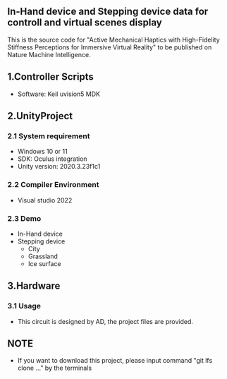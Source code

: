 ## In-Hand device and Stepping device data for controll and virtual scenes display
This is the source code for "Active Mechanical Haptics with High-Fidelity Stiffness Perceptions for Immersive Virtual Reality" to be published on Nature Machine Intelligence.
## 1.Controller Scripts
  * Software: Keil uvision5 MDK
## 2.UnityProject
### 2.1 System requirement
  * Windows 10 or 11
  * SDK: Oculus integration
  * Unity version: 2020.3.23f1c1
### 2.2 Compiler Environment
  * Visual studio 2022
### 2.3 Demo
  * In-Hand device
  * Stepping device
    * City
    * Grassland
    * Ice surface
 ## 3.Hardware
### 3.1 Usage
  * This circuit is designed by AD, the project files are provided.


## NOTE
  * If you want to download this project, please input command "git lfs clone ..." by the terminals 
